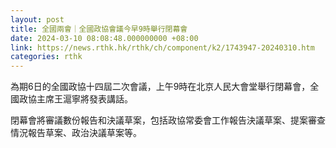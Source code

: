 ```yaml
---
layout: post
title: 全國兩會｜全國政協會議今早9時舉行閉幕會
date: 2024-03-10 08:08:48.000000000 +08:00
link: https://news.rthk.hk/rthk/ch/component/k2/1743947-20240310.htm
categories: rthk
---
```


為期6日的全國政協十四屆二次會議，上午9時在北京人民大會堂舉行閉幕會，全國政協主席王滬寧將發表講話。

閉幕會將審議數份報告和決議草案，包括政協常委會工作報告決議草案、提案審查情況報告草案、政治決議草案等。

